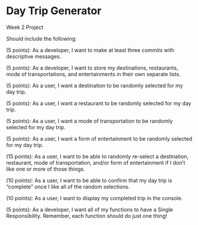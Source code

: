 # Day Trip Generator
 Week 2 Project

 Should include the following:

 (5 points): As a developer, I want to make at least three commits with descriptive messages.

(5 points): As a developer, I want to store my destinations, restaurants, mode of transportations, and entertainments in their own separate lists.

(5 points): As a user, I want a destination to be randomly selected for my day trip.

(5 points): As a user, I want a restaurant to be randomly selected for my day trip.

(5 points): As a user, I want a mode of transportation to be randomly selected for my day trip.

(5 points): As a user, I want a form of entertainment to be randomly selected for my day trip.

(15 points): As a user, I want to be able to randomly re-select a destination, restaurant, mode of transportation, and/or form of entertainment if I don’t like one or more of those things.

(10 points): As a user, I want to be able to confirm that my day trip is “complete” once I like all of the random selections.

(10 points): As a user, I want to display my completed trip in the console.

(5 points): As a developer, I want all of my functions to have a Single Responsibility. Remember, each function should do just one thing!
